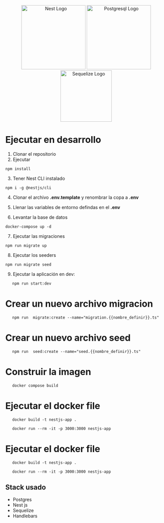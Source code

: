 
<p align="center">
  <a href="http://nestjs.com/" target="blank"><img src="https://nestjs.com/img/logo-small.svg" width="200" alt="Nest Logo" /></a>
  <a href="https://www.postgresql.org/" target="blank"><img src="https://www.svgrepo.com/show/303301/postgresql-logo.svg" width="200" alt="Postgresql Logo" /></a>
   <a href="https://sequelize.org/" target="blank"><img src="https://brandslogos.com/wp-content/uploads/images/large/sequelize-logo-vector.svg" width="160" alt="Sequelize Logo" /></a>
</p>

# Ejecutar en desarrollo

1. Clonar el repositorio
2. Ejecutar
```
npm install
```
3. Tener Nest CLI instalado
```
npm i -g @nestjs/cli
```
4. Clonar el archivo __.env.template__ y renombrar la copa a __.env__

5. Llenar las variables de entorno defindas
en el __.env__

6. Levantar la base de datos
```
docker-compose up -d
```

7. Ejecutar las migraciones
```
npm run migrate up
```
8. Ejecutar los seeders
```
npm run migrate seed
```

9. Ejecutar la aplicación en dev:
```
   npm run start:dev
```
<!-- 10. Reconstruir la base de datos 
```
 Ejecutar script src\database\scripts\*.sql
``` -->
# Crear un nuevo archivo migracion
```
   npm run  migrate:create --name="migration.{{nombre_definir}}.ts"

```
# Crear un nuevo archivo seed
```
   npm run  seed:create --name="seed.{{nombre_definir}}.ts"

```
# Construir la imagen
```
   docker compose build 

```

# Ejecutar el docker file
```
   docker build -t nestjs-app .

   docker run --rm -it -p 3000:3000 nestjs-app
```

# Ejecutar el docker file
```
   docker build -t nestjs-app .

   docker run --rm -it -p 3000:3000 nestjs-app
```

## Stack usado
* Postgres
* Nest js
* Sequelize 
* Handlebars
